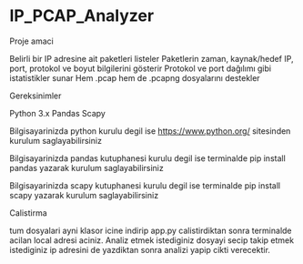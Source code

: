 # IP_PCAP_Analyzer
Proje amaci

  Belirli bir IP adresine ait paketleri listeler
  Paketlerin zaman, kaynak/hedef IP, port, protokol ve boyut bilgilerini gösterir
  Protokol ve port dağılımı gibi istatistikler sunar
  Hem .pcap hem de .pcapng dosyalarını destekler


Gereksinimler 

  Python 3.x
  Pandas
  Scapy

Bilgisayarinizda python kurulu degil ise 
  https://www.python.org/
sitesinden kurulum saglayabilirsiniz 

Bilgisayarinizda pandas kutuphanesi kurulu degil ise terminalde 
  pip install pandas 
yazarak kurulum saglayabilirsiniz 

Bilgisayarinizda scapy kutuphanesi kurulu degil ise terminalde 
  pip install scapy 
yazarak kurulum saglayabilirsiniz 

Calistirma 

  tum dosyalari ayni klasor icine indirip app.py calistirdiktan sonra terminalde acilan local adresi aciniz.
  Analiz etmek istediginiz dosyayi secip takip etmek istediginiz ip adresini de yazdiktan sonra analizi yapip cikti verecektir.
